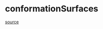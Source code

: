 # conformationSurfaces

[source](github.com/OpenFOAM-jp/OpenFOAM-utilities-tutorials-jp/blob/master/v1906/mesh/generation/foamyMesh/conformalVoronoiMesh/conformationSurfaces/conformationSurfaces.C/conformationSurfaces.C)



